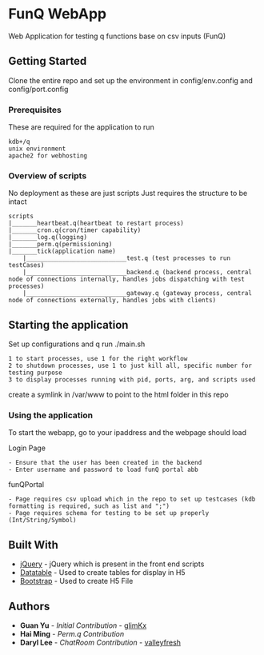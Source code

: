 # FunQ WebApp

Web Application for testing q functions base on csv inputs (FunQ)

## Getting Started

Clone the entire repo and set up the environment in config/env.config and config/port.config

### Prerequisites

These are required for the application to run

```
kdb+/q
unix environment
apache2 for webhosting

```

### Overview of scripts

No deployment as these are just scripts
Just requires the structure to be intact

```
scripts
|_______heartbeat.q(heartbeat to restart process)
|_______cron.q(cron/timer capability)
|_______log.q(logging)
|_______perm.q(permissioning)
|_______tick(application name)
	|____________________________test.q (test processes to run testCases)
	|____________________________backend.q (backend process, central node of connections internally, handles jobs dispatching with test processes)
	|____________________________gateway.q (gateway process, central node of connections externally, handles jobs with clients)
```

## Starting the application

Set up configurations and q
run ./main.sh
```
1 to start processes, use 1 for the right workflow
2 to shutdown processes, use 1 to just kill all, specific number for testing purpose
3 to display processes running with pid, ports, arg, and scripts used
```
create a symlink in /var/www to point to the html folder in this repo

### Using the application

To start the webapp, go to your ipaddress and the webpage should load

Login Page
```
- Ensure that the user has been created in the backend
- Enter username and password to load funQ portal abb
```
funQPortal
```
- Page requires csv upload which in the repo to set up testcases (kdb formatting is required, such as list and ";")
- Page requires schema for testing to be set up properly (Int/String/Symbol)
```

## Built With

* [jQuery]() - jQuery which is present in the front end scripts
* [Datatable]() - Used to create tables for display in H5
* [Bootstrap]() - Used to create H5 File


## Authors

* **Guan Yu** - *Initial Contribution* - [glimKx](https://github.com/glimkx)
* **Hai Ming** - *Perm.q Contribution* 
* **Daryl Lee** - *ChatRoom Contribution* - [valleyfresh](https://github.com/valleyfresh)
